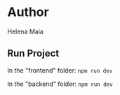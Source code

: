 # Author
Helena Maia

## Run Project
In the "frontend" folder: `npm run dev`

In the "backend" folder: `npm run dev`
